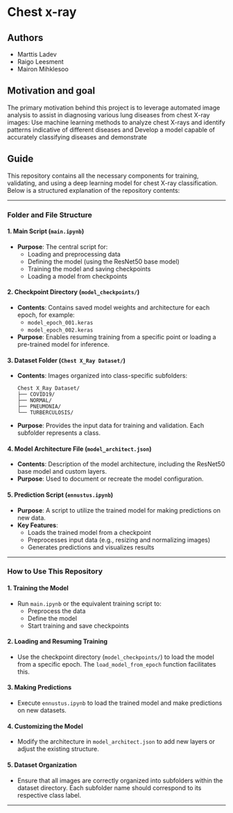 # Chest x-ray

## Authors

-   Marttis Ladev
-   Raigo Leesment
-   Mairon Mihklesoo

## Motivation and goal

The primary motivation behind this project is to leverage automated image
analysis to assist in diagnosing various lung diseases from chest X-ray images:
Use machine learning methods to analyze chest X-rays and identify patterns
indicative of different diseases and Develop a model capable of accurately
classifying diseases and demonstrate

## Guide

This repository contains all the necessary components for training, validating,
and using a deep learning model for chest X-ray classification. Below is a
structured explanation of the repository contents:

---

### Folder and File Structure

#### 1. **Main Script (`main.ipynb`)**

-   **Purpose**: The central script for:
    -   Loading and preprocessing data
    -   Defining the model (using the ResNet50 base model)
    -   Training the model and saving checkpoints
    -   Loading a model from checkpoints

#### 2. **Checkpoint Directory (`model_checkpoints/`)**

-   **Contents**: Contains saved model weights and architecture for each epoch,
    for example:
    -   `model_epoch_001.keras`
    -   `model_epoch_002.keras`
-   **Purpose**: Enables resuming training from a specific point or loading a
    pre-trained model for inference.

#### 3. **Dataset Folder (`Chest X_Ray Dataset/`)**

-   **Contents**: Images organized into class-specific subfolders:
    ```
    Chest X_Ray Dataset/
    ├── COVID19/
    ├── NORMAL/
    ├── PNEUMONIA/
    └── TURBERCULOSIS/
    ```
-   **Purpose**: Provides the input data for training and validation. Each
    subfolder represents a class.

#### 4. **Model Architecture File (`model_architect.json`)**

-   **Contents**: Description of the model architecture, including the ResNet50
    base model and custom layers.
-   **Purpose**: Used to document or recreate the model configuration.

#### 5. **Prediction Script (`ennustus.ipynb`)**

-   **Purpose**: A script to utilize the trained model for making predictions on
    new data.
-   **Key Features**:
    -   Loads the trained model from a checkpoint
    -   Preprocesses input data (e.g., resizing and normalizing images)
    -   Generates predictions and visualizes results

---

### How to Use This Repository

#### 1. **Training the Model**

-   Run `main.ipynb` or the equivalent training script to:
    -   Preprocess the data
    -   Define the model
    -   Start training and save checkpoints

#### 2. **Loading and Resuming Training**

-   Use the checkpoint directory (`model_checkpoints/`) to load the model from a
    specific epoch. The `load_model_from_epoch` function facilitates this.

#### 3. **Making Predictions**

-   Execute `ennustus.ipynb` to load the trained model and make predictions on
    new datasets.

#### 4. **Customizing the Model**

-   Modify the architecture in `model_architect.json` to add new layers or
    adjust the existing structure.

#### 5. **Dataset Organization**

-   Ensure that all images are correctly organized into subfolders within the
    dataset directory. Each subfolder name should correspond to its respective
    class label.

---
